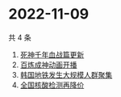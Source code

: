 # 2022-11-09

共 4 条

<!-- BEGIN -->
<!-- 最后更新时间 Wed Nov 09 2022 09:22:34 GMT+0800 (China Standard Time) -->

1. [死神千年血战篇更新](https://www.zhihu.com/search?q=死神千年血战篇更新)
1. [百炼成神动画开播](https://www.zhihu.com/search?q=百炼成神动画开播)
1. [韩国地铁发生大规模人群聚集](https://www.zhihu.com/search?q=韩国地铁发生大规模人群聚集)
1. [全国核酸检测再降价](https://www.zhihu.com/search?q=全国核酸检测再降价)

<!-- END -->
